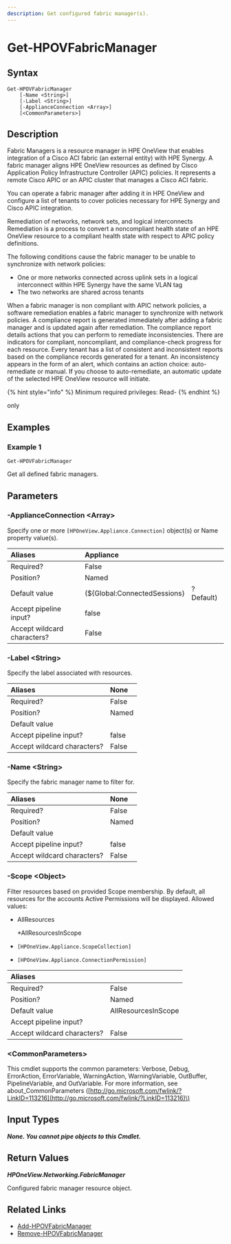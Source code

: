 ```yaml
---
description: Get configured fabric manager(s).
---
```


# Get-HPOVFabricManager

## Syntax

```text
Get-HPOVFabricManager
    [-Name <String>]
    [-Label <String>]
    [-ApplianceConnection <Array>]
    [<CommonParameters>]
```

## Description

Fabric Managers is a resource manager in HPE OneView that enables integration of a Cisco ACI fabric \(an external entity\) with HPE Synergy. A fabric manager aligns HPE OneView resources as defined by Cisco Application Policy Infrastructure Controller \(APIC\) policies. It represents a remote Cisco APIC or an APIC cluster that manages a Cisco ACI fabric.

You can operate a fabric manager after adding it in HPE OneView and configure a list of tenants to cover policies necessary for HPE Synergy and Cisco APIC integration.

Remediation of networks, network sets, and logical interconnects Remediation is a process to convert a noncompliant health state of an HPE OneView resource to a compliant health state with respect to APIC policy definitions.

The following conditions cause the fabric manager to be unable to synchronize with network policies:

* One or more networks connected across uplink sets in a logical interconnect within HPE Synergy have the same VLAN tag
* The two networks are shared across tenants 

When a fabric manager is non compliant with APIC network policies, a software remediation enables a fabric manager to synchronize with network policies. A compliance report is generated immediately after adding a fabric manager and is updated again after remediation. The compliance report details actions that you can perform to remediate inconsistencies. There are indicators for compliant, noncompliant, and compliance-check progress for each resource. Every tenant has a list of consistent and inconsistent reports based on the compliance records generated for a tenant. An inconsistency appears in the form of an alert, which contains an action choice: auto-remediate or manual. If you choose to auto-remediate, an automatic update of the selected HPE OneView resource will initiate.

{% hint style="info" %}
Minimum required privileges: Read-
{% endhint %}

only

## Examples

### Example 1

```text
Get-HPOVFabricManager
```

Get all defined fabric managers.

## Parameters

### -ApplianceConnection &lt;Array&gt;

Specify one or more `[HPOneView.Appliance.Connection]` object\(s\) or Name property value\(s\).

| Aliases | Appliance |  |
| :--- | :--- | :--- |
| Required? | False |  |
| Position? | Named |  |
| Default value | \(${Global:ConnectedSessions} | ? Default\) |
| Accept pipeline input? | false |  |
| Accept wildcard characters? | False |  |

### -Label &lt;String&gt;

Specify the label associated with resources.

| Aliases | None |
| :--- | :--- |
| Required? | False |
| Position? | Named |
| Default value |  |
| Accept pipeline input? | false |
| Accept wildcard characters? | False |

### -Name &lt;String&gt;

Specify the fabric manager name to filter for.

| Aliases | None |
| :--- | :--- |
| Required? | False |
| Position? | Named |
| Default value |  |
| Accept pipeline input? | false |
| Accept wildcard characters? | False |

### -Scope &lt;Object&gt;

Filter resources based on provided Scope membership. By default, all resources for the accounts Active Permissions will be displayed. Allowed values:

* AllResources

  \*AllResourcesInScope

* `[HPOneView.Appliance.ScopeCollection]`
* `[HPOneView.Appliance.ConnectionPermission]`

| Aliases |  |
| :--- | :--- |
| Required? | False |
| Position? | Named |
| Default value | AllResourcesInScope |
| Accept pipeline input? |  |
| Accept wildcard characters? | False |

### &lt;CommonParameters&gt;

This cmdlet supports the common parameters: Verbose, Debug, ErrorAction, ErrorVariable, WarningAction, WarningVariable, OutBuffer, PipelineVariable, and OutVariable. For more information, see about\_CommonParameters \([http://go.microsoft.com/fwlink/?LinkID=113216](http://go.microsoft.com/fwlink/?LinkID=113216)\)

## Input Types

_**None. You cannot pipe objects to this Cmdlet.**_

## Return Values

_**HPOneView.Networking.FabricManager**_

Configured fabric manager resource object.

## Related Links

* [Add-HPOVFabricManager](add-hpovfabricmanager.md)
* [Remove-HPOVFabricManager](remove-hpovfabricmanager.md)

